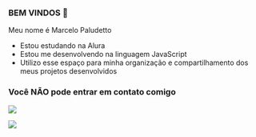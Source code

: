 ### BEM VINDOS 👋

Meu nome é Marcelo Paludetto

- Estou estudando na Alura
- Estou me desenvolvendo na linguagem JavaScript
- Utilizo esse espaço para minha organização e compartilhamento dos meus projetos desenvolvidos
 
 ### Você NÃO pode entrar em contato comigo 

![](https://media1.tenor.com/m/fwFci6Y5wyQAAAAC/yagi-toshinori.gif)

![](https://media1.tenor.com/m/iGGO1bq2ELEAAAAC/mha-my-hero-academia.gif)
